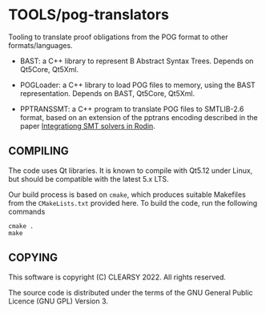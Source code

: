 # TOOLS/pog-translators

Tooling to translate proof obligations from the POG format
to other formats/languages.

* BAST: a C++ library to represent B Abstract Syntax Trees. Depends on Qt5Core, Qt5Xml.

* POGLoader: a C++ library to load POG files to memory, using the BAST
  representation. Depends on BAST, Qt5Core, Qt5Xml.

* PPTRANSSMT: a C++ program to translate POG files to SMTLIB-2.6
  format, based on an extension of the pptrans encoding described in the paper [Integrationg SMT solvers in Rodin](http://dx.doi.org/10.3233/SAT190123).

## COMPILING

The code uses Qt libraries. It is known to compile with Qt5.12 under
Linux, but should be compatible with the latest 5.x LTS.

Our build process is based on `cmake`, which produces suitable Makefiles from the `CMakeLists.txt` provided here. To build the code, run the following commands
```
cmake .
make
```

## COPYING


This software is copyright (C) CLEARSY 2022. All rights reserved.

The source code is distributed under the terms of the GNU General Public Licence (GNU GPL) Version 3.

